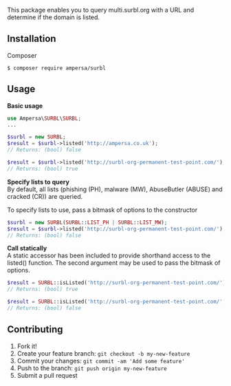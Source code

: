 This package enables you to query multi.surbl.org with a URL and determine if the domain is listed.

## Installation
Composer
```
$ composer require ampersa/surbl
```

## Usage
**Basic usage**  
```php
use Ampersa\SURBL\SURBL;
...

$surbl = new SURBL;
$result = $surbl->listed('http://ampersa.co.uk');
// Returns: (bool) false

$result = $surbl->listed('http://surbl-org-permanent-test-point.com/');
// Returns: (bool) true
```

**Specify lists to query**  
By default, all lists (phishing (PH), malware (MW), AbuseButler (ABUSE) and cracked (CR)) are queried.

To specify lists to use, pass a bitmask of options to the constructor
```php
$surbl = new SURBL(SURBL::LIST_PH | SURBL::LIST_MW);
$result = $surbl->listed('http://surbl-org-permanent-test-point.com/');
// Returns: (bool) false
```

**Call statically**  
A static accessor has been included to provide shorthand access to the listed() function. The second argument may be used to pass the bitmask of options.
```php
$result = SURBL::isListed('http://surbl-org-permanent-test-point.com/');
// Returns: (bool) true

$result = SURBL::isListed('http://surbl-org-permanent-test-point.com/', SURBL::LIST_PH | SURBL::LIST_MW);
// Returns: (bool) false
```

## Contributing
1. Fork it!
2. Create your feature branch: `git checkout -b my-new-feature`
3. Commit your changes: `git commit -am 'Add some feature'`
4. Push to the branch: `git push origin my-new-feature`
5. Submit a pull request
